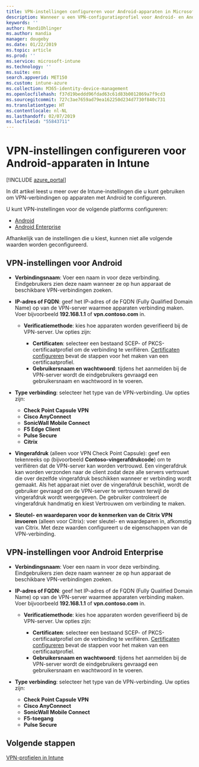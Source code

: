```yaml
---
title: VPN-instellingen configureren voor Android-apparaten in Microsoft Intune - Azure | Microsoft Docs
description: Wanneer u een VPN-configuratieprofiel voor Android- en Android for Work-apparaten wilt maken, voert u de naam van de verbinding, het IP-adres of de FQDN-naam van de VPN-server in, kiest u de wijze waarop gebruikers bij de VPN-server moeten verifiëren en kiest u vervolgens Citrix, SonicWall, Check Point Capsule, Pulse Secure en Microsoft Edge-verbindingstypen.
keywords: ''
author: MandiOhlinger
ms.author: mandia
manager: dougeby
ms.date: 01/22/2019
ms.topic: article
ms.prod: ''
ms.service: microsoft-intune
ms.technology: ''
ms.suite: ems
search.appverid: MET150
ms.custom: intune-azure
ms.collection: M365-identity-device-management
ms.openlocfilehash: f37d19beddd96fdad63c61d83b0012869a7f9cd3
ms.sourcegitcommit: 727c3ae7659ad79ea162250d234d7730f840c731
ms.translationtype: HT
ms.contentlocale: nl-NL
ms.lasthandoff: 02/07/2019
ms.locfileid: "55843711"
---
```

# <a name="configure-vpn-settings-for-devices-running-android-in-intune"></a>VPN-instellingen configureren voor Android-apparaten in Intune

[!INCLUDE [azure_portal](./includes/azure_portal.md)]

In dit artikel leest u meer over de Intune-instellingen die u kunt gebruiken om VPN-verbindingen op apparaten met Android te configureren.

U kunt VPN-instellingen voor de volgende platforms configureren:

- [Android](#android-vpn-settings)
- [Android Enterprise](#android-enterprise-vpn-settings)

Afhankelijk van de instellingen die u kiest, kunnen niet alle volgende waarden worden geconfigureerd.

## <a name="android-vpn-settings"></a>VPN-instellingen voor Android

- **Verbindingsnaam**: Voer een naam in voor deze verbinding. Eindgebruikers zien deze naam wanneer ze op hun apparaat de beschikbare VPN-verbindingen zoeken.
- **IP-adres of FQDN**: geef het IP-adres of de FQDN (Fully Qualified Domain Name) op van de VPN-server waarmee apparaten verbinding maken. Voer bijvoorbeeld **192.168.1.1** of **vpn.contoso.com** in.

  - **Verificatiemethode**: kies hoe apparaten worden geverifieerd bij de VPN-server. Uw opties zijn:

    - **Certificaten**: selecteer een bestaand SCEP- of PKCS-certificaatprofiel om de verbinding te verifiëren. [Certificaten configureren](certificates-configure.md) bevat de stappen voor het maken van een certificaatprofiel.
    - **Gebruikersnaam en wachtwoord**: tijdens het aanmelden bij de VPN-server wordt de eindgebruikers gevraagd een gebruikersnaam en wachtwoord in te voeren.

- **Type verbinding**: selecteer het type van de VPN-verbinding. Uw opties zijn:

  - **Check Point Capsule VPN**
  - **Cisco AnyConnect**
  - **SonicWall Mobile Connect**
  - **F5 Edge Client**
  - **Pulse Secure**
  - **Citrix**

- **Vingerafdruk** (alleen voor VPN Check Point Capsule): geef een tekenreeks op (bijvoorbeeld **Contoso-vingerafdrukcode**) om te verifiëren dat de VPN-server kan worden vertrouwd. Een vingerafdruk kan worden verzonden naar de client zodat deze alle servers vertrouwt die over dezelfde vingerafdruk beschikken wanneer er verbinding wordt gemaakt. Als het apparaat niet over de vingerafdruk beschikt, wordt de gebruiker gevraagd om de VPN-server te vertrouwen terwijl de vingerafdruk wordt weergegeven. De gebruiker controleert de vingerafdruk handmatig en kiest Vertrouwen om verbinding te maken.
- **Sleutel- en waardeparen voor de kenmerken van de Citrix VPN invoeren** (alleen voor Citrix): voer sleutel- en waardeparen in, afkomstig van Citrix. Met deze waarden configureert u de eigenschappen van de VPN-verbinding.

## <a name="android-enterprise-vpn-settings"></a>VPN-instellingen voor Android Enterprise

- **Verbindingsnaam**: Voer een naam in voor deze verbinding. Eindgebruikers zien deze naam wanneer ze op hun apparaat de beschikbare VPN-verbindingen zoeken.
- **IP-adres of FQDN**: geef het IP-adres of de FQDN (Fully Qualified Domain Name) op van de VPN-server waarmee apparaten verbinding maken. Voer bijvoorbeeld **192.168.1.1** of **vpn.contoso.com** in.

  - **Verificatiemethode**: kies hoe apparaten worden geverifieerd bij de VPN-server. Uw opties zijn:
  
    - **Certificaten**: selecteer een bestaand SCEP- of PKCS-certificaatprofiel om de verbinding te verifiëren. [Certificaten configureren](certificates-configure.md) bevat de stappen voor het maken van een certificaatprofiel.
    - **Gebruikersnaam en wachtwoord**: tijdens het aanmelden bij de VPN-server wordt de eindgebruikers gevraagd een gebruikersnaam en wachtwoord in te voeren.

- **Type verbinding**: selecteer het type van de VPN-verbinding. Uw opties zijn:

  - **Check Point Capsule VPN**
  - **Cisco AnyConnect**
  - **SonicWall Mobile Connect**
  - **F5-toegang**
  - **Pulse Secure**

## <a name="next-steps"></a>Volgende stappen
[VPN-profielen in Intune](vpn-settings-configure.md)

